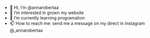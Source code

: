 - 👋 Hi, I’m @annarobertaa
- 👀 I’m interested in grown my website
- 🌱 I’m currently learning programation
- 📫 How to reach me:
send me a message on my direct in Instagram @_annarobertaa

<!---
annarobertaa/annarobertaa is a ✨ special ✨ repository because its `README.md` (this file) appears on your GitHub profile.
You can click the Preview link to take a look at your changes.
--->
